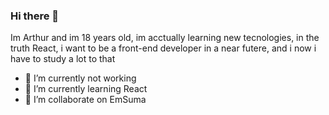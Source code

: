 ### Hi there 👋

Im Arthur and im 18 years old, im acctually learning new tecnologies, in the truth React, i want to be a front-end developer in a near futere, and i now i have to study a lot to that

- 🔭 I’m currently not working
- 🌱 I’m currently learning React
- 👯 I’m collaborate on EmSuma
